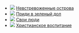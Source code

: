 * ![](/books/prose_contemporary/Роберт%20Пенн%20Уоррен/Невстревоженные%20острова.jpg) [Невстревоженные острова](/books/prose_contemporary/Роберт%20Пенн%20Уоррен/Невстревоженные%20острова)
* ![](/books/prose_contemporary/Роберт%20Пенн%20Уоррен/Приди%20в%20зеленый%20дол.jpg) [Приди в зеленый дол](/books/prose_contemporary/Роберт%20Пенн%20Уоррен/Приди%20в%20зеленый%20дол)
* ![](/books/prose_contemporary/Роберт%20Пенн%20Уоррен/Свои%20люди.jpg) [Свои люди](/books/prose_contemporary/Роберт%20Пенн%20Уоррен/Свои%20люди)
* ![](/books/prose_contemporary/Роберт%20Пенн%20Уоррен/Христианское%20воспитание.jpg) [Христианское воспитание](/books/prose_contemporary/Роберт%20Пенн%20Уоррен/Христианское%20воспитание)